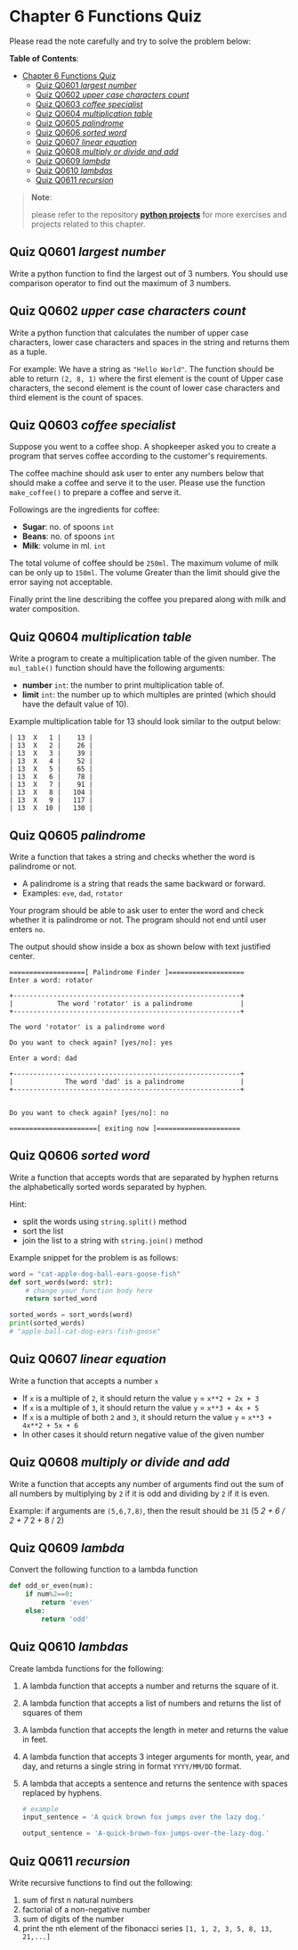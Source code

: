 # Chapter 6 Functions Quiz

Please read the note carefully and try to solve the problem below:

**Table of Contents**:

- [Chapter 6 Functions Quiz](#chapter-6-functions-quiz)
  - [Quiz Q0601 _largest number_](#quiz-q0601-largest-number)
  - [Quiz Q0602 _upper case characters count_](#quiz-q0602-upper-case-characters-count)
  - [Quiz Q0603  _coffee specialist_](#quiz-q0603--coffee-specialist)
  - [Quiz Q0604 _multiplication table_](#quiz-q0604-multiplication-table)
  - [Quiz Q0605 _palindrome_](#quiz-q0605-palindrome)
  - [Quiz Q0606 _sorted word_](#quiz-q0606-sorted-word)
  - [Quiz Q0607 _linear equation_](#quiz-q0607-linear-equation)
  - [Quiz Q0608 _multiply or divide and add_](#quiz-q0608-multiply-or-divide-and-add)
  - [Quiz Q0609 _lambda_](#quiz-q0609-lambda)
  - [Quiz Q0610 _lambdas_](#quiz-q0610-lambdas)
  - [Quiz Q0611   _recursion_](#quiz-q0611---recursion)

> **Note**:
>
> please refer to the repository
> **[python projects](https://github.com/ghimiresdp/python-projects)** for more
> exercises and projects related to this chapter.
>

## Quiz Q0601 _largest number_

Write a python function to find the largest out of 3 numbers.
You should use comparison operator to find out the maximum of 3 numbers.

## Quiz Q0602 _upper case characters count_

Write a python function that calculates the number of upper case characters, lower case characters and spaces in the string and returns them as a tuple.

For example: We have a string as `"Hello World"`. The function should be able to return `(2, 8, 1)` where the first element is the count of Upper case characters, the second element is the count of lower case characters and third element is the count of spaces.

## Quiz Q0603  _coffee specialist_

Suppose you went to a coffee shop. A shopkeeper asked you to create a program that serves coffee according to the customer's requirements.

The coffee machine should ask user to enter any numbers below that should make a coffee and serve it to the user.
Please use the function `make_coffee()` to prepare a coffee and serve it.

Followings are the ingredients for coffee:

- **Sugar**: no. of spoons  `int`
- **Beans**: no. of spoons  `int`
- **Milk**: volume in ml.   `int`

The total volume of coffee should be `250ml`. The maximum volume of milk can be only up to  `150ml`. The volume Greater than the limit
should give the error saying not acceptable.

Finally print the line describing the coffee you prepared along with  milk and water composition.

## Quiz Q0604 _multiplication table_

Write a program to create a multiplication table of the given number.
The `mul_table()` function should have the following arguments:

- **number** `int`: the number to print multiplication table of.
- **limit** `int`: the number up to which multiples are printed (which should have the default value of 10).

Example multiplication table for 13 should look similar to the output below:

```
| 13  X   1 |    13 |
| 13  X   2 |    26 |
| 13  X   3 |    39 |
| 13  X   4 |    52 |
| 13  X   5 |    65 |
| 13  X   6 |    78 |
| 13  X   7 |    91 |
| 13  X   8 |   104 |
| 13  X   9 |   117 |
| 13  X  10 |   130 |
```

## Quiz Q0605 _palindrome_

Write a function that takes a string and checks whether the word is palindrome or not.

- A palindrome is a string that reads the same backward or forward.
- Examples: `eve`, `dad`, `rotator`

Your program should be able to ask user to enter the word and check whether it is palindrome or not. The program should not end until user enters `no`.

The output should show inside a box as shown below with text justified center.

```
===================[ Palindrome Finder ]===================
Enter a word: rotator

+---------------------------------------------------------+
|           The word 'rotator' is a palindrome            |
+---------------------------------------------------------+

The word 'rotator' is a palindrome word

Do you want to check again? [yes/no]: yes

Enter a word: dad

+---------------------------------------------------------+
|             The word 'dad' is a palindrome              |
+---------------------------------------------------------+


Do you want to check again? [yes/no]: no

======================[ exiting now ]=====================
```

## Quiz Q0606 _sorted word_

Write a function that accepts words that are separated by hyphen returns the alphabetically sorted words
separated by hyphen.

Hint:

- split the words using `string.split()` method
- sort the list
- join the list to a string with `string.join()` method

Example snippet for the problem is as follows:

```python
word = "cat-apple-dog-ball-ears-goose-fish"
def sort_words(word: str):
    # change your function body here
    return sorted_word

sorted_words = sort_words(word)
print(sorted_words)
# "apple-ball-cat-dog-ears-fish-goose"
```

## Quiz Q0607 _linear equation_

Write a function that accepts a number `x`

- If `x` is a multiple of `2`, it should return the value `y` = `x**2 + 2x + 3`
- If `x` is a multiple of `3`, it should return the value `y` = `x**3 + 4x + 5`
- If `x` is a multiple of both `2` and `3`, it should return the value `y` = `x**3 + 4x**2 + 5x + 6`
- In other cases it should return negative value of the given number

## Quiz Q0608 _multiply or divide and add_

Write a function that accepts any number of arguments
find out the sum of all numbers by multiplying by `2` if it is odd and dividing by `2` if it is even.

Example:  if arguments are `(5,6,7,8)`, then the result should be `31` (5 _2 + 6 / 2 + 7_ 2 + 8 / 2)

## Quiz Q0609 _lambda_

Convert the following function to a lambda function

```python
def odd_or_even(num):
    if num%2==0:
        return 'even'
    else:
        return 'odd'
```

## Quiz Q0610 _lambdas_

Create lambda functions for the following:

1. A lambda function that accepts a number and returns the square of it.
2. A lambda function that accepts a list of numbers and returns the list of squares of them
3. A lambda function that accepts the length in meter and returns the value in feet.
4. A lambda function that accepts 3 integer arguments for month, year, and day, and returns a single string in format `YYYY/MM/DD` format.
5. A lambda that accepts a sentence and returns the sentence with spaces replaced by hyphens.

   ``` python
   # example
   input_sentence = 'A quick brown fox jumps over the lazy dog.'

   output_sentence = 'A-quick-brown-fox-jumps-over-the-lazy-dog.'
   ```

## Quiz Q0611   _recursion_

Write recursive functions to find out the following:

1. sum of first n natural numbers
2. factorial of a non-negative number
3. sum of digits of the number
4. print the nth element of the fibonacci series `[1, 1, 2, 3, 5, 8, 13, 21,...]`
